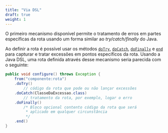 ```yaml
---
title: "Via DSL"
draft: true
weight: 1
---
```


O primeiro mecanismo disponível permite o tratamento de erros em partes específicas da rota usando um forma similar ao _try/catch/finally_ do Java.

Ao definir a rota é possível usar os métodos [`doTry`](https://www.javadoc.io/static/org.apache.camel/camel-core-model/3.11.1/org/apache/camel/model/ProcessorDefinition.html#doTry--), [`doCatch`](https://www.javadoc.io/static/org.apache.camel/camel-core-model/3.11.1/org/apache/camel/model/TryDefinition.html#doCatch-java.lang.Class-), [`doFinally`](https://www.javadoc.io/static/org.apache.camel/camel-core-model/3.11.1/org/apache/camel/model/TryDefinition.html#doFinally--) e [`end`](https://www.javadoc.io/static/org.apache.camel/camel-core-model/3.11.1/org/apache/camel/model/ProcessorDefinition.html#end--) para capturar e tratar excessões em pontos específicos da rota. Usando a Java DSL, uma rota definida através desse mecanismo seria parecida com o seguinte:

```java
public void configure() throws Exception {
	from("componente:rota")
	.doTry()
		// código da rota que pode ou não lançar excessões
	.doCatch(ClasseDaExcessao.class)
		// tratamento da rota, por exemplo, logar o erro
	.doFinally()
		/* Bloco opcional contento código da rota que será
		 * aplicado em qualquer circunstância
		 */
	.end()
}
```